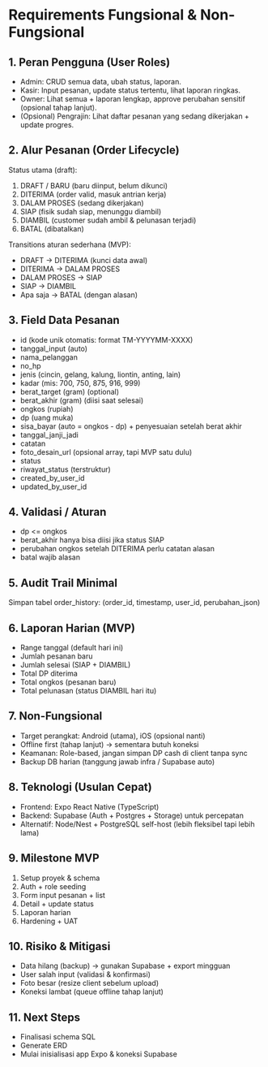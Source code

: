 # Requirements Fungsional & Non-Fungsional

## 1. Peran Pengguna (User Roles)
- Admin: CRUD semua data, ubah status, laporan.
- Kasir: Input pesanan, update status tertentu, lihat laporan ringkas.
- Owner: Lihat semua + laporan lengkap, approve perubahan sensitif (opsional tahap lanjut).
- (Opsional) Pengrajin: Lihat daftar pesanan yang sedang dikerjakan + update progres.

## 2. Alur Pesanan (Order Lifecycle)
Status utama (draft):
1. DRAFT / BARU (baru diinput, belum dikunci)
2. DITERIMA (order valid, masuk antrian kerja)
3. DALAM PROSES (sedang dikerjakan)
4. SIAP (fisik sudah siap, menunggu diambil)
5. DIAMBIL (customer sudah ambil & pelunasan terjadi)
6. BATAL (dibatalkan)

Transitions aturan sederhana (MVP):
- DRAFT -> DITERIMA (kunci data awal)
- DITERIMA -> DALAM PROSES
- DALAM PROSES -> SIAP
- SIAP -> DIAMBIL
- Apa saja -> BATAL (dengan alasan)

## 3. Field Data Pesanan
- id (kode unik otomatis: format TM-YYYYMM-XXXX)
- tanggal_input (auto)
- nama_pelanggan
- no_hp
- jenis (cincin, gelang, kalung, liontin, anting, lain)
- kadar (mis: 700, 750, 875, 916, 999)
- berat_target (gram) (optional)
- berat_akhir (gram) (diisi saat selesai)
- ongkos (rupiah)
- dp (uang muka)
- sisa_bayar (auto = ongkos - dp) + penyesuaian setelah berat akhir
- tanggal_janji_jadi
- catatan
- foto_desain_url (opsional array, tapi MVP satu dulu)
- status
- riwayat_status (terstruktur)
- created_by_user_id
- updated_by_user_id

## 4. Validasi / Aturan
- dp <= ongkos
- berat_akhir hanya bisa diisi jika status SIAP
- perubahan ongkos setelah DITERIMA perlu catatan alasan
- batal wajib alasan

## 5. Audit Trail Minimal
Simpan tabel order_history: (order_id, timestamp, user_id, perubahan_json)

## 6. Laporan Harian (MVP)
- Range tanggal (default hari ini)
- Jumlah pesanan baru
- Jumlah selesai (SIAP + DIAMBIL)
- Total DP diterima
- Total ongkos (pesanan baru)
- Total pelunasan (status DIAMBIL hari itu)

## 7. Non-Fungsional
- Target perangkat: Android (utama), iOS (opsional nanti)
- Offline first (tahap lanjut) -> sementara butuh koneksi
- Keamanan: Role-based, jangan simpan DP cash di client tanpa sync
- Backup DB harian (tanggung jawab infra / Supabase auto)

## 8. Teknologi (Usulan Cepat)
- Frontend: Expo React Native (TypeScript)
- Backend: Supabase (Auth + Postgres + Storage) untuk percepatan
- Alternatif: Node/Nest + PostgreSQL self-host (lebih fleksibel tapi lebih lama)

## 9. Milestone MVP
1. Setup proyek & schema
2. Auth + role seeding
3. Form input pesanan + list
4. Detail + update status
5. Laporan harian
6. Hardening + UAT

## 10. Risiko & Mitigasi
- Data hilang (backup) -> gunakan Supabase + export mingguan
- User salah input (validasi & konfirmasi)
- Foto besar (resize client sebelum upload)
- Koneksi lambat (queue offline tahap lanjut)

## 11. Next Steps
- Finalisasi schema SQL
- Generate ERD
- Mulai inisialisasi app Expo & koneksi Supabase
